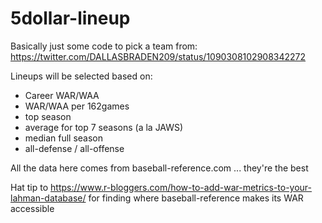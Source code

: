 # 5dollar-lineup
Basically just some code to pick a team from: https://twitter.com/DALLASBRADEN209/status/1090308102908342272

Lineups will be selected based on:
* Career WAR/WAA
* WAR/WAA per 162games
* top season
* average for top 7 seasons (a la JAWS)
* median full season
* all-defense / all-offense

All the data here comes from baseball-reference.com ... they're the best

Hat tip to https://www.r-bloggers.com/how-to-add-war-metrics-to-your-lahman-database/ for finding where baseball-reference makes its WAR accessible
